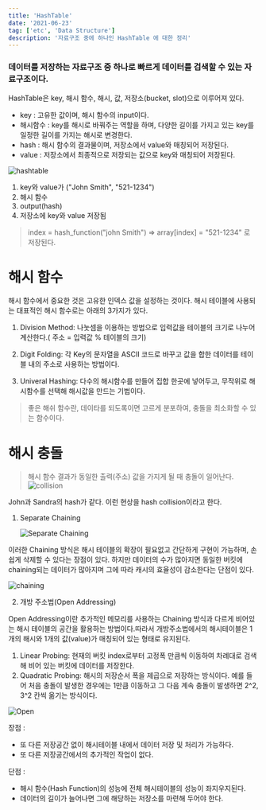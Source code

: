 ```yaml
---
title: 'HashTable'
date: '2021-06-23'
tag: ['etc', 'Data Structure']
description: '자료구조 중에 하나인 HashTable 에 대한 정리'
---
```


### 데이터를 저장하는 자료구조 중 하나로 빠르게 데이터를 검색할 수 있는 자료구조이다.

HashTable은 key, 해시 함수, 해시, 값, 저장소(bucket, slot)으로 이루어져 있다.

- key : 고유한 값이며, 해시 함수의 input이다.
- 해시함수 : key를 해시로 바꿔주는 역할을 하며, 다양한 길이를 가지고 있는 key를
  일정한 길이를 가지는 해시로 변경한다.
- hash : 해시 함수의 결과물이며, 저장소에서 value와 매칭되어 저장된다.
- value : 저장소에서 최종적으로 저장되는 값으로 key와 매칭되어 저장된다.

![hashtable](https://img1.daumcdn.net/thumb/R1280x0/?scode=mtistory2&fname=https%3A%2F%2Fblog.kakaocdn.net%2Fdn%2Fb1zOw1%2FbtqL6HAW7jy%2FjpBA5pPkQFnfiZcPLakg00%2Fimg.png)

1. key와 value가 ("John Smith", "521-1234")
2. 해시 함수
3. output(hash)
4. 저장소에 key와 value 저장됨

> index = hash_function("john Smith") => array[index] = "521-1234" 로 저장된다.

# 해시 함수

해시 함수에서 중요한 것은 고유한 인덱스 값을 설정하는 것이다. 해시 테이블에 사용되는 대표적인 해시 함수로는 아래의 3가지가 있다.

1. Division Method: 나눗셈을 이용하는 방법으로 입력값을 테이블의 크기로 나누어 계산한다.( 주소 = 입력값 % 테이블의 크기)

2. Digit Folding: 각 Key의 문자열을 ASCII 코드로 바꾸고 값을 합한 데이터를 테이블 내의 주소로 사용하는 방법이다.

3. Univeral Hashing: 다수의 해시함수를 만들어 집합 한곳에 넣어두고, 무작위로 해시함수를 선택해 해시값을 만드는 기법이다.

> 좋은 해쉬 함수란, 데이타를 되도록이면 고르게 분포하여, 충돌을 최소화할 수 있는 함수이다.

# 해시 충돌

> 해시 함수 결과가 동일한 출력(주소) 값을 가지게 될 때 충돌이 일어난다.
> ![collision](https://media.vlpt.us/post-images/cyranocoding/99252300-b226-11e9-89af-8fc0a61dbc3e/1YWWO5pFPN70lM7jOKsPHw.png)

John과 Sandra의 hash가 같다. 이런 현상을 hash collision이라고 한다.

1. Separate Chaining

   ![Separate Chaining](https://img1.daumcdn.net/thumb/R1280x0/?scode=mtistory2&fname=https%3A%2F%2Fblog.kakaocdn.net%2Fdn%2FbTF67c%2FbtqL7xx3OGw%2FDM8KEKU5x7dx6Nks4JR7K1%2Fimg.png)

이러한 Chaining 방식은 해시 테이블의 확장이 필요없고 간단하게 구현이 가능하며, 손쉽게 삭제할 수 있다는 장점이 있다. 하지만 데이터의 수가 많아지면 동일한 버킷에 chaining되는 데이터가 많아지며 그에 따라 캐시의 효율성이 감소한다는 단점이 있다.

![chaining](https://media.vlpt.us/post-images/cyranocoding/7c9f8040-b226-11e9-89af-8fc0a61dbc3e/19O8Eyd9wEhZKhwrXzKJaw.png)

2. 개방 주소법(Open Addressing)

Open Addressing이란 추가적인 메모리를 사용하는 Chaining 방식과 다르게 비어있는 해시 테이블의 공간을 활용하는 방법이다.따라서 개방주소법에서의 해시테이블은 1개의 해시와 1개의 값(value)가 매칭되어 있는 형태로 유지된다.

1. Linear Probing: 현재의 버킷 index로부터 고정폭 만큼씩 이동하여 차례대로 검색해 비어 있는 버킷에 데이터를 저장한다.
2. Quadratic Probing: 해시의 저장순서 폭을 제곱으로 저장하는 방식이다. 예를 들어 처음 충돌이 발생한 경우에는 1만큼 이동하고 그 다음 계속 충돌이 발생하면 2^2, 3^2 칸씩 옮기는 방식이다.

![Open](https://img1.daumcdn.net/thumb/R1280x0/?scode=mtistory2&fname=https%3A%2F%2Fblog.kakaocdn.net%2Fdn%2FWR1fv%2FbtqL5APCcSa%2FBZN6wvxUXzJBEiOfOMLfR0%2Fimg.png)

장점 :

- 또 다른 저장공간 없이 해시테이블 내에서 데이터 저장 및 처리가 가능하다.
- 또 다른 저장공간에서의 추가적인 작업이 없다.

단점 :

- 해시 함수(Hash Function)의 성능에 전체 해시테이블의 성능이 좌지우지된다.
- 데이터의 길이가 늘어나면 그에 해당하는 저장소를 마련해 두어야 한다.
